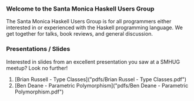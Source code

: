 ### Welcome to the Santa Monica Haskell Users Group

The Santa Monica Haskell Users Group is for all programmers either interested in or experienced with the Haskell programming language. We get together for talks, book reviews, and general discussion.

### Presentations / Slides

Interested in slides from an excellent presentation you saw at a SMHUG meetup? Look no further!

1. [Brian Russell - Type Classes]("pdfs/Brian Russel - Type Classes.pdf")
1. [Ben Deane - Parametric Polymorphism]("pdfs/Ben Deane - Parametric Polymorphism.pdf")
